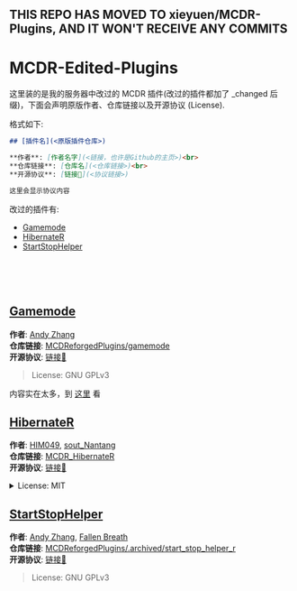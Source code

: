 THIS REPO HAS MOVED TO xieyuen/MCDR-Plugins, AND IT WON'T RECEIVE ANY COMMITS
---------------

# MCDR-Edited-Plugins
 
这里装的是我的服务器中改过的 MCDR 插件(改过的插件都加了 _changed 后缀)，下面会声明原版作者、仓库链接以及开源协议 (License).

格式如下:
```md
## [插件名](<原版插件仓库>)

**作者**: [作者名字](<链接，也许是Github的主页>)<br>
**仓库链接**: [仓库名](<仓库链接>)<br>
**开源协议**: [链接🔗](<协议链接>)

这里会显示协议内容
```

改过的插件有:
- [Gamemode](<#gamemode>)
- [HibernateR](<#hibernater>)
- [StartStopHelper](<#startstophelper>)

<br><br><br>


## [Gamemode](<https://github.com/AnzhiZhang/MCDReforgedPlugins/tree/master/gamemode>)

**作者**: [Andy Zhang](<https://github.com/AnzhiZhang>)<br>
**仓库链接**: [MCDReforgedPlugins/gamemode](<https://github.com/AnzhiZhang/MCDReforgedPlugins/tree/master/gamemode>)<br>
**开源协议**: [链接🔗](<https://github.com/AnzhiZhang/MCDReforgedPlugins/blob/master/LICENSE>)

>License: GNU GPLv3

内容实在太多，到 [这里](<#gnu-general-public-license-v30>) 看


## [HibernateR](<https://github.com/HIM049/MCDR_HibernateR>)

**作者**: [HIM049](<https://github.com/HIM049/>), [sout_Nantang](<https://github.com/sout233>)<br>
**仓库链接**: [MCDR_HibernateR](<https://github.com/HIM049/MCDR_HibernateR>)<br>
**开源协议**: [链接🔗](<https://github.com/HIM049/MCDR_HibernateR/blob/main/LICENSE>)

<details>
  <summary>License: MIT</summary>

```
MIT License

Copyright (c) 2023 HIM049

Permission is hereby granted, free of charge, to any person obtaining a copy
of this software and associated documentation files (the "Software"), to deal
in the Software without restriction, including without limitation the rights
to use, copy, modify, merge, publish, distribute, sublicense, and/or sell
copies of the Software, and to permit persons to whom the Software is
furnished to do so, subject to the following conditions:

The above copyright notice and this permission notice shall be included in all
copies or substantial portions of the Software.

THE SOFTWARE IS PROVIDED "AS IS", WITHOUT WARRANTY OF ANY KIND, EXPRESS OR
IMPLIED, INCLUDING BUT NOT LIMITED TO THE WARRANTIES OF MERCHANTABILITY,
FITNESS FOR A PARTICULAR PURPOSE AND NONINFRINGEMENT. IN NO EVENT SHALL THE
AUTHORS OR COPYRIGHT HOLDERS BE LIABLE FOR ANY CLAIM, DAMAGES OR OTHER
LIABILITY, WHETHER IN AN ACTION OF CONTRACT, TORT OR OTHERWISE, ARISING FROM,
OUT OF OR IN CONNECTION WITH THE SOFTWARE OR THE USE OR OTHER DEALINGS IN THE
SOFTWARE.
```

</details>

## [StartStopHelper](<https://github.com/AnzhiZhang/MCDReforgedPlugins/tree/master/.archived/start_stop_helper_r>)

**作者**: [Andy Zhang](<https://github.com/AnzhiZhang>), [Fallen Breath](<https://github.com/Fallen-Breath>)<br>
**仓库链接**: [MCDReforgedPlugins/.archived/start_stop_helper_r](<https://github.com/AnzhiZhang/MCDReforgedPlugins/tree/master/.archived/start_stop_helper_r>)<br>
**开源协议**: [链接🔗](<https://github.com/AnzhiZhang/MCDReforgedPlugins/blob/master/LICENSE>)

>License: GNU GPLv3
